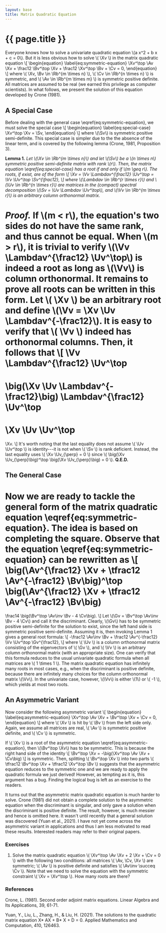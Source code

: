 ```yaml
---
layout: base
title: Matrix Quadratic Equation
---
```

# {{ page.title }}

Everyone knows how to solve a univariate quadratic equation \\(a x^2 + b x + c = 0\\).
But it is less obvious how to solve \\( \Xv \\) in the matrix quadratic equation 
\\[
\begin{equation}
\label{eq:symmetric-equation}
    \Xv^\top \Av \Xv + \frac12 \Bv^\top \Xv + \frac12 \Xv^\top \Bv + \Cv = 0,
\end{equation}
\\]
where \\( \Xv, \Bv \in \Rb^{m \times n} \\), \\( \Cv \in \Rb^{n \times n} \\) is symmetric, and \\( \Av \in \Rb^{m \times m} \\) is symmetric positive definite.
All matrices are assumed to be real (we earned this privilege as computer scientists).
In what follows, we present the solution of this equation developed by Crone (1981).

## A Special Case
Before dealing with the general case \eqref{eq:symmetric-equation}, we must solve the special case
\\[
\begin{equation}
\label{eq:special-case}
    \Xv^\top \Xv = \Sv,
\end{equation}
\\]
where \\(\Sv\\) is symmetric positive semi-definite.
This special case is simpler due to the the absence of the linear term, and is covered by the following lemma (Crone, 1981, Proposition 3).

**Lemma 1.**
<i>
Let \\(\Xv \in \Rb^{m \times n}\\) and let \\(\Sv\\) be a \\(n \times n\\) symmetric positive semi-definite matrix with rank \\(r\\).
Then, the matrix equation \eqref{eq:special-case} has a root if and only if \\(m \geq r\\).
The roots, if exist, are of the form
\\[
    \Xv = \Vv \Lambdav^{\frac12} \Uv^\top = \Vv \Uv^\top \Sv^{\frac12},
\\]
where \\(\Lambdav \in \Rb^{r \times r}\\) and \\(\Uv \in \Rb^{n \times r}\\) are matrices in the (compact) spectral decomposition \\(\Sv = \Uv \Lambdav \Uv^\top\\), and \\(\Vv \in \Rb^{m \times r}\\) is an arbitrary column orthonormal matrix.
</i>

<i>Proof.</i>
If \\(m < r\\), the equation's two sides do not have the same rank, and thus cannot be equal.
When \\(m > r\\), it is trivial to verify \\(\Vv \Lambdav^{\frac12} \Uv^\top\\) is indeed a root as long as \\(\Vv\\) is column orthonormal.
It remains to prove all roots can be written in this form.
Let \\( \Xv \\) be an arbitrary root and define \\(\Vv = \Xv \Uv \Lambdav^{-\frac12}\\).
It is easy to verify that \\( \Vv \\) indeed has orthonormal columns.
Then, it follows that
\\[
\Vv \Lambdav^{\frac12} \Uv^\top
=
\big(\Xv \Uv \Lambdav^{-\frac12}\big) \Lambdav^{\frac12} \Uv^\top
=
\Xv \Uv \Uv^\top
=
\Xv.
\\]
It's worth noting that the last equality does not assume \\( \Uv \Uv^\top \\) is identity---it is not when \\( \Sv \\) is rank deficient.
Instead, the last equality uses
\\(
\Xv \Uv_{\perp} = 0
\\)
since
\\(
\big(\Xv \Uv_{\perp}\big)^\top
\big(\Xv \Uv_{\perp}\big)
= 0
\\).
**Q.E.D.**

## The General Case

Now we are ready to tackle the general form of the matrix quadratic equation \eqref{eq:symmetric-equation}.
The idea is based on completing the square.
Observe that the equation \eqref{eq:symmetric-equation} can be rewritten as
\\[
\big(\Av^{\frac12} \Xv + \tfrac12 \Av^{-\frac12} \Bv\big)^\top
\big(\Av^{\frac12} \Xv + \tfrac12 \Av^{-\frac12} \Bv\big)
=
\frac14 \big(\Bv^\top \Av\inv \Bv - 4 \Cv\big).
\\]
Let \\(\Gv = \Bv^\top \Av\inv \Bv - 4 \Cv\\) and call it the discriminant.
Clearly, \\(\Gv\\) has to be symmetric positive semi-definite for the solution to exist, since the left hand side is symmetric positive semi-definite.
Assuming it is, then invoking Lemma 1 gives a general root formula:
\\[
    -\frac12 \Av\inv \Bv + \frac12 \Av^{-\frac12} \Vv \Uv^\top \Gv^{\frac12},
\\]
where \\( \Uv \\) is a column orthonormal matrix consisting of the eigenvectors of \\( \Gv \\), and \\( \Vv \\) is an arbitrary column orthonormal matrix (with an appropriate size).
One can verify that this formula reduces to the usual univariate quadratic formula when all matrices are \\( 1 \times 1 \\).
The matrix quadratic equation has infinitely many roots in most cases, e.g., when the discriminant is positive definite, because there are infinitely many choices for the column orthonormal matrix \\(\Vv\\).
In the univariate case, however, \\(\Vv\\) is either \\(1\\) or \\( -1 \\), which yields at most two roots.

## An Asymmetric Variant

Now consider the following asymmetric variant
\\[
\begin{equation}
\label{eq:asymmetric-equation}
    \Xv^\top \Av \Xv + \Bv^\top \Xv + \Cv = 0,
\end{equation}
\\]
where \\( \Xv \\) is hit by \\( \Bv \\) from the left side only.
Again, we assume all matrices are real, \\( \Av \\) is symmetric positive definite, and \\( \Cv \\) is symmetric.

If \\( \Xv \\) is a root of the asymmetric equation \eqref{eq:asymmetric-equation}, then \\(\Bv^\top \Xv\\) has to be symmetric.
This is because the right hand side of the identity
\\[
    \Bv^\top \Xv = -\big(\Xv^\top \Av \Xv + \Cv\big)
\\]
is symmetric.
Then, splitting \\( \Bv^\top \Xv \\) into two parts \\( \tfrac12 \Bv^\top \Xv + \tfrac12 \Xv^\top \Bv \\) suggests that the asymmetric equation reduces to the symmetric one and we are ready to apply the quadratic formula we just derived!
However, as tempting as it is, this argument has a bug.
Finding the logical bug is left as an exercise to the readers.

It turns out that the asymmetric matrix quadratic equation is much harder to solve.
Crone (1981) did not obtain a complete solution to the asymmetric equation when the discriminant is singular,
and only gave a solution when the discriminant is positive definite.
The result, however, is much messier and hence is omitted here.
It wasn't until recently that a general solution was discovered (Yuan et al., 2021).
I have not yet come across the asymmetric variant in applications and thus I am less motivated to read these results.
Interested readers may refer to their original papers.

### **Exercises**
1. Solve the matrix quadratic equation \\( \Xv^\top \Av \Xv + 2 \Xv + \Cv = 0 \\) with the following two conditions:
all matrices \\( \Av, \Cv, \Xv \\) are symmetric;
\\( \Av \\) is positive definite and satisfies \\( \Av\inv \succeq \Cv \\).
Note that we need to solve the equation with the symmetric constraint \\( \Xv = \Xv^\top \\).
How many roots are there?

### **References**
Crone, L. (1981). Second order adjoint matrix equations. Linear Algebra and Its Applications, 39, 61-71.

Yuan, Y., Liu, L., Zhang, H., & Liu, H. (2021). The solutions to the quadratic matrix equation X* AX + B* X + D = 0. Applied Mathematics and Computation, 410, 126463.
